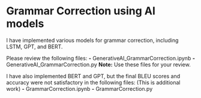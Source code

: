 # Grammar Correction using AI models

I have implemented various models for grammar correction, including LSTM, GPT, and BERT.

Please review the following files:
 **-** GenerativeAI_GrammarCorrection.ipynb
 **-** GenerativeAI_GrammarCorrection.py
 **Note:** Use these files for your review.


I have also implemented BERT and GPT, but the final BLEU scores and accuracy were not satisfactory in the following files: (This is additional work)
 **-** GrammarCorrection.ipynb
 **-** GrammarCorrection.py
